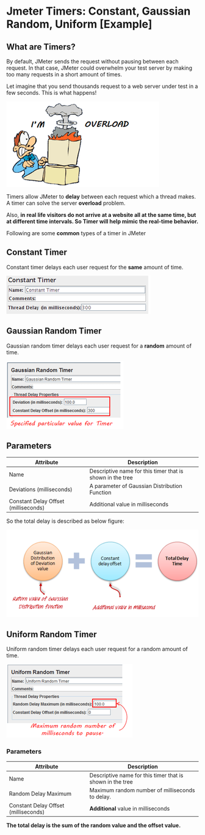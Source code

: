 # Jmeter Timers: Constant, Gaussian Random, Uniform [Example]

## What are Timers?

By default, JMeter sends the request without pausing between each request. In that case, JMeter could overwhelm your test server by making too many requests in a short amount of times.

Let imagine that you send thousands request to a web server under test in a few seconds. This is what happens!

![alt text](TimersImages/image.png)

Timers allow JMeter to **delay** between each request which a thread makes. A timer can solve the server **overload** problem.

Also, **in real life visitors do not arrive at a website all at the same time, but at different time intervals. So Timer will help mimic the real-time behavior.**

Following are some **common** types of a timer in JMeter

## Constant Timer

Constant timer delays each user request for the **same** amount of time.

![alt text](TimersImages/image2.png)

## Gaussian Random Timer

Gaussian random timer delays each user request for a **random** amount of time.

![alt text](TimersImages/image3.png)

## Parameters
| Attribute                      | Description                                           |
|--------------------------------|-------------------------------------------------------|
| Name                           | Descriptive name for this timer that is shown in the tree |
| Deviations (milliseconds)      | A parameter of Gaussian Distribution Function         |
| Constant Delay Offset (milliseconds) | Additional value in milliseconds                    |

So the total delay is described as below figure:

![alt text](TimersImages/image4.png)

## Uniform Random Timer

Uniform random timer delays each user request for a random amount of time.

![alt text](TimersImages/image5.png)

### Parameters
| Attribute                      | Description                                           |
|--------------------------------|-------------------------------------------------------|
| Name                           | Descriptive name for this timer that is shown in the tree |
| Random Delay Maximum           | Maximum random number of milliseconds to delay.       |
| Constant Delay Offset (milliseconds) | **Additional** value in milliseconds                    |

**The total delay is the sum of the random value and the offset value.**
